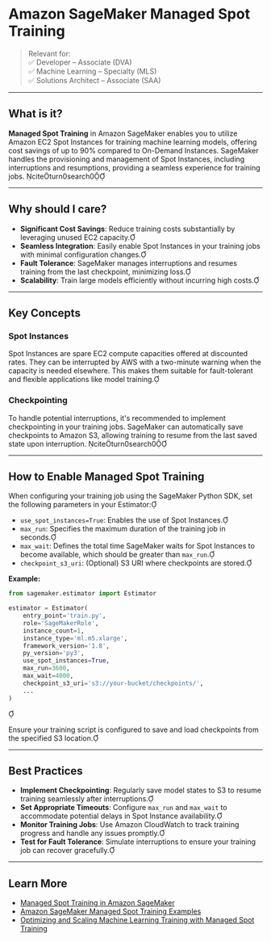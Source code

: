 # Amazon SageMaker Managed Spot Training

> Relevant for:  
> ✅ Developer – Associate (DVA)  
> ✅ Machine Learning – Specialty (MLS)  
> ✅ Solutions Architect – Associate (SAA)

---

## What is it?

**Managed Spot Training** in Amazon SageMaker enables you to utilize Amazon EC2 Spot Instances for training machine learning models, offering cost savings of up to 90% compared to On-Demand Instances. SageMaker handles the provisioning and management of Spot Instances, including interruptions and resumptions, providing a seamless experience for training jobs. citeturn0search0

---

## Why should I care?

- **Significant Cost Savings**: Reduce training costs substantially by leveraging unused EC2 capacity.
- **Seamless Integration**: Easily enable Spot Instances in your training jobs with minimal configuration changes.
- **Fault Tolerance**: SageMaker manages interruptions and resumes training from the last checkpoint, minimizing loss.
- **Scalability**: Train large models efficiently without incurring high costs.

---

## Key Concepts

### Spot Instances

Spot Instances are spare EC2 compute capacities offered at discounted rates. They can be interrupted by AWS with a two-minute warning when the capacity is needed elsewhere. This makes them suitable for fault-tolerant and flexible applications like model training.

### Checkpointing

To handle potential interruptions, it's recommended to implement checkpointing in your training jobs. SageMaker can automatically save checkpoints to Amazon S3, allowing training to resume from the last saved state upon interruption. citeturn0search0

---

## How to Enable Managed Spot Training

When configuring your training job using the SageMaker Python SDK, set the following parameters in your Estimator:

- `use_spot_instances=True`: Enables the use of Spot Instances.
- `max_run`: Specifies the maximum duration of the training job in seconds.
- `max_wait`: Defines the total time SageMaker waits for Spot Instances to become available, which should be greater than `max_run`.
- `checkpoint_s3_uri`: (Optional) S3 URI where checkpoints are stored.

**Example:**


```python
from sagemaker.estimator import Estimator

estimator = Estimator(
    entry_point='train.py',
    role='SageMakerRole',
    instance_count=1,
    instance_type='ml.m5.xlarge',
    framework_version='1.8',
    py_version='py3',
    use_spot_instances=True,
    max_run=3600,
    max_wait=4000,
    checkpoint_s3_uri='s3://your-bucket/checkpoints/',
    ...
)
```


Ensure your training script is configured to save and load checkpoints from the specified S3 location.

---

## Best Practices

- **Implement Checkpointing**: Regularly save model states to S3 to resume training seamlessly after interruptions.
- **Set Appropriate Timeouts**: Configure `max_run` and `max_wait` to accommodate potential delays in Spot Instance availability.
- **Monitor Training Jobs**: Use Amazon CloudWatch to track training progress and handle any issues promptly.
- **Test for Fault Tolerance**: Simulate interruptions to ensure your training job can recover gracefully.

---

## Learn More

- [Managed Spot Training in Amazon SageMaker](https://docs.aws.amazon.com/sagemaker/latest/dg/model-managed-spot-training.html)
- [Amazon SageMaker Managed Spot Training Examples](https://github.com/aws-samples/amazon-sagemaker-managed-spot-training)
- [Optimizing and Scaling Machine Learning Training with Managed Spot Training](https://aws.amazon.com/tutorials/managed-spot-training-sagemaker/)
